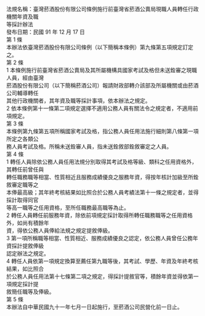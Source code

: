 法規名稱：臺灣菸酒股份有限公司條例施行前臺灣省菸酒公賣局現職人員轉任行政機關年資及職  
等採計辦法  
發布日期：民國 91 年 12 月 17 日  
第 1 條  
本辦法依臺灣菸酒股份有限公司條例（以下簡稱本條例）第九條第五項規定訂定之。  
第 2 條  
1 本條例施行前臺灣省菸酒公賣局及其所屬機構具國家考試及格但未送銓審之現職人員，經由臺灣  
菸酒股份有限公司（以下簡稱菸酒公司）報請財政部轉介該部及所屬機關或由菸酒公司輔導轉任  
其他行政機關者，其年資及職等採計事項，依本辦法之規定。  
2 依本條例第十一條第二項規定選擇不適用公務人員有關法令之規定者，不適用前項規定。  
第 3 條  
本條例第九條第五項所稱國家考試及格，指公務人員任用法施行細則第八條第一項所定之各類公  
務人員考試及格。所稱未送銓審人員，指未送銓敘部銓敘審定之人員。  
第 4 條  
1 轉任人員除依公務人員任用法規分別取得其考試及格等級、類科之任用資格外，其轉任前曾任與  
轉任職務職等相當、性質相近且服務成績優良之服務年資，得按年核計加級至所銓敘審定職等之  
本俸最高級；其年終考核結果如比照合於公務人員考績法第十一條之規定者，並得採計取得同官  
等高一職等之任用資格，至所任職務最高職等為止。  
2 轉任人員轉任前服務年資，除依前項規定採計取得所轉任職務職等之任用資格外，如尚有積餘年  
資，得依公務人員俸給法規之規定提敘俸級。  
3 第一項所稱職等相當、性質相近、服務成績優良之認定，依公務人員曾任公務年資採計提敘俸級  
認定辦法之規定。  
4 轉任人員依第一項規定換算至薦任第九職等後，其考試、學歷、年資及年終考核結果，如比照合  
於公務人員任用法第十七條第二項之規定，得採計提敘官等，積餘年資並得依第一項規定採計提  
敘簡任職等及俸級。  
第 5 條  
本辦法自中華民國九十一年七月一日起施行，至菸酒公司民營化前一日止。  


